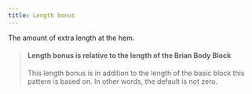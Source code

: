 ```yaml
---
title: Length bonus
---
```


The amount of extra length at the hem.
  
> #### Length bonus is relative to the length of the Brian Body Block
>
> This length bonus is in addition to the length of the basic block
> this pattern is based on. In other words, the default is not zero.
